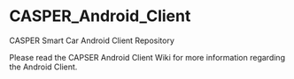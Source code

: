 # CASPER_Android_Client
CASPER Smart Car Android Client Repository


Please read the CAPSER Android Client Wiki for more information regarding the Android Client.


